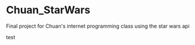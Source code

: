 # Chuan_StarWars
Final project for Chuan's internet programming class using the star wars api

test
